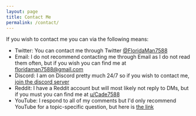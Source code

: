 ```yaml
---
layout: page
title: Contact Me
permalink: /contact/
---
```


If you wish to contact me you can via the following means:

 - Twitter: You can contact me through Twitter [@FloridaMan7588](https://twitter.com/floridaman7588)
 - Email: I do not recommend contacting me through Email as I do not read them often, but if you wish you can find me at [floridaman7588@gmail.com](mailto:floridaman7588@gmail.com)
 - Discord: I am on Discord pretty much 24/7 so if you wish to contact me, [join the discord server](https://discord.gg/YHwUZHQAP7)
 - Reddit: I have a Reddit account but will most likely not reply to DMs, but if you must you can find me at [u/Cade7588](https://reddit.com/u/cade7588)
 - YouTube: I respond to all of my comments but I'd only recommend YouTube for a topic-specific question, but here is [the link](https://bit.ly/floridamanyoutube)